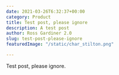 ```yaml
---
date: 2021-03-26T6:32:37+00:00
category: Product
title: Test post, please ignore
description: A test post
author: Ross Gardiner 2.0
slug: test-post-please-ignore
featuredImage: "/static/char_stilton.png"

---
```

Test post, please ignore.